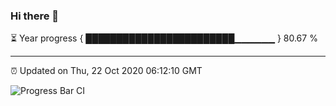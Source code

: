 ### Hi there 👋

⏳ Year progress { ████████████████████████▁▁▁▁▁▁ } 80.67 %

---

⏰ Updated on Thu, 22 Oct 2020 06:12:10 GMT

![Progress Bar CI](https://github.com/liununu/liununu/workflows/Progress%20Bar%20CI/badge.svg)

